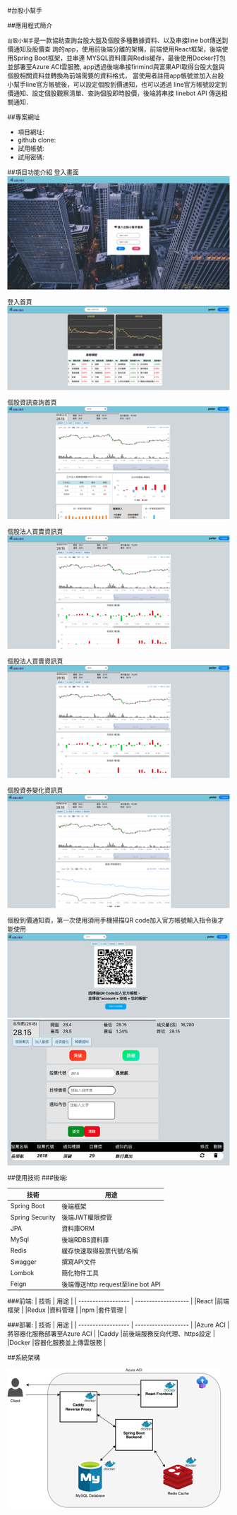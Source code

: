 #台股小幫手

##應用程式簡介

`台股小幫手`是一款協助查詢台股大盤及個股多種數據資料、以及串接line bot傳送到價通知及股價查
詢的app，使用前後端分離的架構，前端使用React框架，後端使用Spring Boot框架，並串連
MYSQL資料庫與Redis緩存，最後使用Docker打包並部署至Azure ACI雲服務,
app透過後端串接finmind與富果API取得台股大盤與個股相關資料並轉換為前端需要的資料格式，
當使用者註冊app帳號並加入台股小幫手line官方帳號後，可以設定個股到價通知，也可以透過
line官方帳號設定到價通知、設定個股觀察清單、查詢個股即時股價，後端將串接 linebot API
傳送相關通知．

##專案網址
- 項目網址:
- github clone:
- 試用帳號:
- 試用密碼:

##項目功能介紹
登入畫面
![Alt text](images/登入畫面.png)

登入首頁
![Alt text](images/登入首頁.png)

個股資訊查詢首頁
![Alt text](images/個股查詢首頁.png)

個股法人買賣資訊頁
![Alt text](images/個股法人資訊頁.png)

個股法人買賣資訊頁
![Alt text](images/個股法人資訊頁.png)

個股資券變化資訊頁
![Alt text](images/個股資券變化頁.png)

個股到價通知頁，第一次使用須用手機掃描QR code加入官方帳號輸入指令後才能使用
![Alt text](images/個股通知未加入官方帳號頁.png)
![Alt text](images/個股到價通知頁面.png)

##使用技術
###後端:

| 技術                | 用途                |
| ------------------ | ------------------- |
|Spring Boot         |後端框架              |
|Spring Security     |後端JWT權限控管        |
|JPA                 |資料庫ORM             |
|MySql               |後端RDBS資料庫         |
|Redis               |緩存快速取得股票代號/名稱 |
|Swagger             |撰寫API文件             |
|Lombok              |簡化物件工具             |
|Feign               |後端傳送http request至line bot API |


###前端:
| 技術                | 用途                |
| ------------------ | ------------------- |
|React               |前端框架              |
|Redux         |資料管理              |
|npm         |套件管理              |

###部署:
| 技術                | 用途                |
| ------------------ | ------------------- |
|Azure ACI               |將容器化服務部署至Azure ACI     |
|Caddy               |前後端服務反向代理、https設定       |
|Docker              |容器化服務並上傳雲服務          |

##系統架構

![Alt text](images/架構圖.png)
